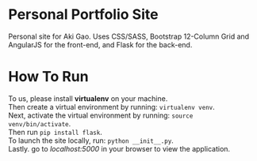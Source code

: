 # Personal Portfolio Site 
Personal site for Aki Gao. Uses CSS/SASS, Bootstrap 12-Column Grid and AngularJS for the front-end, and Flask  for the back-end.   

# How To Run
To us, please install **virtualenv** on your machine.  
Then create a virtual environment by running: `virtualenv venv`.  
Next, activate the virtual environment by running: `source venv/bin/activate`.  
Then run `pip install flask`.   
To launch the site locally, run: `python __init__.py`.  
Lastly. go to *localhost:5000* in your browser to view the application.
